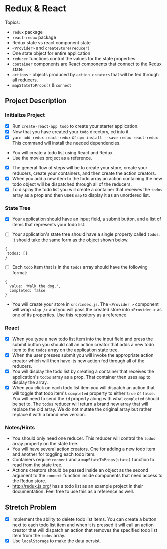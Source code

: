 # Redux & React

Topics:

* `redux` package
* `react-redux` package
* Redux state vs react component state
* `<Provider>` and `createStore(reducer)`
* One state object for entire application
* `reducer` functions control the values for the state properties.
* `container` components are React components that connect to the Redux state
* `actions` - objects produced by `action creators` that will be fed through all reducers.
* `mapStateToProps()` & `connect`

## Project Description

### Initialize Project

* [x] Run `create-react-app todo` to create your starter application.
* [x] Now that you have created your `todo` directory, cd into it.
* [x] `yarn add redux react-redux` or `npm install --save redux react-redux` This command will install the needed dependencies.
* You will create a todo list using React and Redux.
* Use the movies project as a reference.
* [x] The general flow of steps will be to create your store, create your reducers, create your containers, and then create the action creators.
* [x] When you add a new item to the todo array an action containing the new todo object will be dispatched through all of the reducers.
* [x] To display the todo list you will create a container that receives the `todos` array as a prop and then uses `map` to display it as an unordered list.

### State Tree

* [x] Your application should have an input field, a submit button, and a list of items that represents your todo list.
* [ ] Your application's state tree should have a single property called `todos`. It should take the same form as the object shown below.


```
{
 todos: []
}
```

* [ ] Each `todo` item that is in the `todos` array should have the following format:


```
{
  value: 'Walk the dog.',
  completed: false
}
```

* You will create your store in `src/index.js`. The `<Provider >` component will wrap `<App />` and you will pass the created store into `<Provider >` as one of its properties. Use [this](https://github.com/SunJieMing/redux-example-movies) repository as a reference.

### React

* [x] When you type a new todo list item into the input field and press the submit button you should call an action creator that adds a new todo item to the `todos` array on the application state tree.
* [x] When the user presses submit you will invoke the appropriate action creator which will then have its new action fed through all of the reducers.
* [x] You will display the todo list by creating a container that receives the application's `todos` array as a prop. That container then uses `map` to display the array.
* [x] When you click on each todo list item you will dispatch an action that will toggle that todo item's `completed` property to either `true` or `false`. You will need to send the `id` property along with what `completed` should be set to. The `todos` reducer will return a brand new array that will replace the old array. We do not mutate the original array but rather replace it with a brand new version.

### Notes/Hints

* You should only need one reducer. This reducer will control the `todos` array property on the state tree.
* You will have several action creators. One for adding a new todo item and another for toggling each todo item.
* Containers require `connect` and a `mapStateToProps(state)` function to read from the state tree.
* Actions creators should be passed inside an object as the second argument to the `connect` function inside components that need access to the Redux store.
* http://redux.js.org/ has a todo list as an example project in their documentation. Feel free to use this as a reference as well.

## Stretch Problem

* [x] Implement the ability to delete todo list items. You can create a button next to each todo list item and when it is pressed it will call an action creator that will dispatch an action that removes the specified todo list item from the `todos` array.
* [x] Use `localStorage` to make the data persist.
